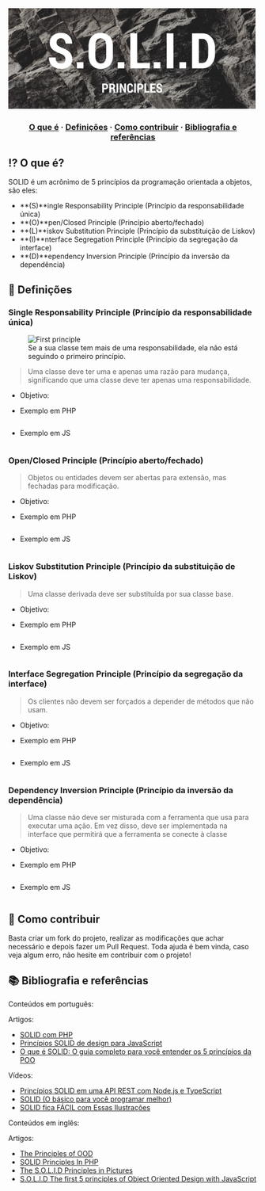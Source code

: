 ## <img src="https://raw.githubusercontent.com/gabrielpatrola/programming-principles/master/SOLID/assets/solid.jpeg" alt="Solid" width="500"/><br>

<h3 align="center">
  <a href="#-o-que-e">O que é</a>
  <span> · </span>
  <a href="#-definicoes">Definições</a>
  <span> · </span>
  <a href="#-como-contribuir">Como contribuir</a>
  <span> · </span>
  <a href="#-bibliografia-e-referencias">Bibliografia e referências</a>
</h3>

## ⁉ O que é?

SOLID é um acrônimo de 5 princípios da programação orientada a objetos, são eles:

- **(S)**ingle Responsability Principle (Princípio da responsabilidade única)
- **(O)**pen/Closed Principle (Princípio aberto/fechado)
- **(L)**iskov Substitution Principle (Princípio da substituição de Liskov)
- **(I)**nterface Segregation Principle (Princípio da segregação da interface)
- **(D)**ependency Inversion Principle (Princípio da inversão da dependência)

## 💯 Definições

### Single Responsability Principle (Princípio da responsabilidade única)
<figure>
<img src="https://raw.githubusercontent.com/gabrielpatrola/programming-principles/master/SOLID/assets/first.jpeg" alt="First principle" width="500"/>
<figcaption>Se a sua classe tem mais de uma responsabilidade, ela não está seguindo o primeiro princípio.</figcaption>
</figure>

> Uma classe deve ter uma e apenas uma razão para mudança, significando que uma classe deve ter apenas uma responsabilidade.


- Objetivo:

- Exemplo em PHP
```php

```

- Exemplo em JS

```js

```

### Open/Closed Principle (Princípio aberto/fechado)

> Objetos ou entidades devem ser abertas para extensão, mas fechadas para modificação.

- Objetivo:

- Exemplo em PHP
```php

```

- Exemplo em JS

```js

```

### Liskov Substitution Principle (Princípio da substituição de Liskov)

> Uma classe derivada deve ser substituída por sua classe base.


- Objetivo:

- Exemplo em PHP
```php

```

- Exemplo em JS

```js

```

### Interface Segregation Principle (Princípio da segregação da interface)

> Os clientes não devem ser forçados a depender de métodos que não usam.

- Objetivo:

- Exemplo em PHP
```php

```

- Exemplo em JS

```js

```

### Dependency Inversion Principle (Princípio da inversão da dependência)

> Uma classe não deve ser misturada com a ferramenta que usa para executar uma ação. Em vez disso, deve ser implementada na interface que permitirá que a ferramenta se conecte à classe

- Objetivo:

- Exemplo em PHP
```php

```

- Exemplo em JS

```js

```

## 💪 Como contribuir

Basta criar um fork do projeto, realizar as modificações que achar necessário e depois fazer um Pull Request.
Toda ajuda é bem vinda, caso veja algum erro, não hesite em contribuir com o projeto!

## 📚 Bibliografia e referências

Conteúdos em português:

Artigos:
- [SOLID com PHP](https://imasters.com.br/back-end/solid-com-php)
- [Princípios SOLID de design para JavaScript](https://www.infoq.com/br/news/2014/02/solid-principios-javascript/)
- [O que é SOLID: O guia completo para você entender os 5 princípios da POO](https://medium.com/desenvolvendo-com-paixao/o-que-é-solid-o-guia-completo-para-você-entender-os-5-princípios-da-poo-2b937b3fc530)

Vídeos:
- [Princípios SOLID em uma API REST com Node.js e TypeScript](https://www.youtube.com/watch?v=vAV4Vy4jfkc)
- [SOLID (O básico para você programar melhor)](https://www.youtube.com/watch?v=mkx0CdWiPRA)
- [SOLID fica FÁCIL com Essas Ilustrações](https://www.youtube.com/watch?v=6SfrO3D4dHM)

Conteúdos em inglês:

Artigos:
- [The Principles of OOD](http://butunclebob.com/ArticleS.UncleBob.PrinciplesOfOod)
- [SOLID Principles In PHP](https://www.hashbangcode.com/article/solid-principles-php)
- [The S.O.L.I.D Principles in Pictures](https://medium.com/backticks-tildes/the-s-o-l-i-d-principles-in-pictures-b34ce2f1e898)
- [S.O.L.I.D The first 5 principles of Object Oriented Design with JavaScript](https://medium.com/@cramirez92/s-o-l-i-d-the-first-5-priciples-of-object-oriented-design-with-javascript-790f6ac9b9fa)
